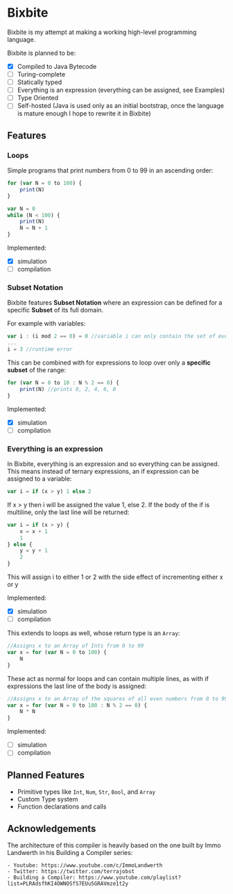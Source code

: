 # Bixbite

Bixbite is my attempt at making a working high-level programming language.

Bixbite is planned to be:
- [x] Compiled to Java Bytecode
- [ ] Turing-complete
- [ ] Statically typed
- [ ] Everything is an expression (everything can be assigned, see Examples)
- [ ] Type Oriented
- [ ] Self-hosted (Java is used only as an initial bootstrap, once the language is mature enough I hope to rewrite it in Bixbite)

## Features

### Loops

Simple programs that print numbers from 0 to 99 in an ascending order:

```javascript
for (var N = 0 to 100) {
    print(N)
}
```

```javascript
var N = 0
while (N < 100) {
    print(N)
    N = N + 1
}
```

Implemented:
   - [x] simulation
   - [ ] compilation

### Subset Notation

Bixbite features **Subset Notation** where an expression can be defined for a specific **Subset** of its full domain. 

For example with variables:

```javascript
var i : (i mod 2 == 0) = 0 //variable i can only contain the set of even integers
...
i = 3 //runtime error
```

This can be combined with for expressions to loop over only a **specific subset** of the range:

```javascript
for (var N = 0 to 10 : N % 2 == 0) {
    print(N) //prints 0, 2, 4, 6, 8
}
```

Implemented:
   - [x] simulation
   - [ ] compilation

### Everything is an expression

In Bixbite, everything is an expression and so everything can be assigned. This means instead of ternary expressions, an if expression can be assigned to a variable:

```javascript
var i = if (x > y) 1 else 2
```
If x > y then i will be assigned the value 1, else 2. If the body of the if is multiline, only the last line will be returned:

```javascript
var i = if (x > y) {
    x = x + 1
    1
} else {
    y = y + 1
    2
}
```
This will assign i to either 1 or 2 with the side effect of incrementing either x or y

Implemented:
   - [x] simulation
   - [ ] compilation
   
This extends to loops as well, whose return type is an `Array`:

```javascript
//Assigns x to an Array of Ints from 0 to 99
var x = for (var N = 0 to 100) {
    N
}
```

These act as normal for loops and can contain multiple lines, as with if expressions the last line of the body is assigned:

```javascript
//Assigns x to an Array of the squares of all even numbers from 0 to 99
var x = for (var N = 0 to 100 : N % 2 == 0) {
    N * N
}
```

Implemented:
   - [ ] simulation
   - [ ] compilation
   
## Planned Features

- Primitive types like `Int`, `Num`, `Str`, `Bool`, and `Array`
- Custom Type system
- Function declarations and calls

## Acknowledgements

The architecture of this compiler is heavily based on the one built by Immo Landwerth in his Building a Compiler series:

    - Youtube: https://www.youtube.com/c/ImmoLandwerth
    - Twitter: https://twitter.com/terrajobst
    - Building a Compiler: https://www.youtube.com/playlist?list=PLRAdsfhKI4OWNOSfS7EUu5GRAVmze1t2y